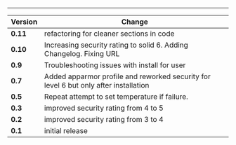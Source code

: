 ___
| Version | Change|
| --- | --- |
| **0.11** | refactoring for cleaner sections in code
| **0.10** | Increasing security rating to solid 6. Adding Changelog. Fixing URL|
| **0.9** | Troubleshooting issues with install for user|
| **0.7** | Added apparmor profile and reworked security for level 6 but only after installation|
| **0.5** | Repeat attempt to set temperature if failure.|
| **0.3** | improved security rating from 4 to 5|
| **0.2** | improved security rating from 3 to 4|
| **0.1** | initial release|
